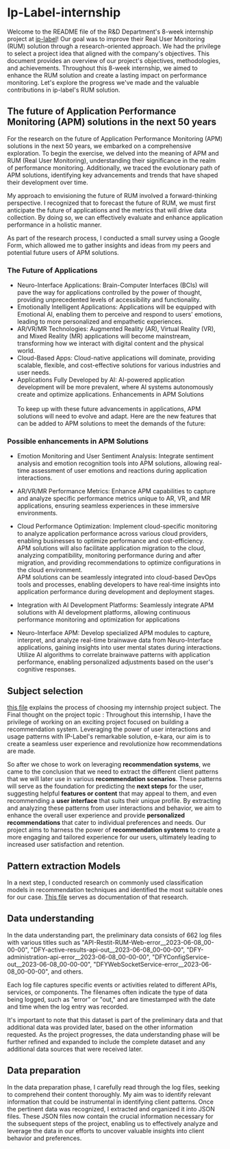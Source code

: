 # Ip-Label-internship
Welcome to the README file of the R&D Department's 8-week internship project at [ip-label](https://www.ip-label.fr/)! Our goal was to improve their Real User Monitoring (RUM) solution through a research-oriented approach. We had the privilege to select a project idea that aligned with the company's objectives. This document provides an overview of our project's objectives, methodologies, and achievements. Throughout this 8-week internship, we aimed to enhance the RUM solution and create a lasting impact on performance monitoring. Let's explore the progress we've made and the valuable contributions in ip-label's RUM solution.
## The future of Application Performance Monitoring (APM) solutions in the next 50 years
For the research on the future of Application Performance Monitoring (APM) solutions in the next 50 years, we embarked on a comprehensive exploration. To begin the exercise, we delved into the meaning of APM and RUM (Real User Monitoring), understanding their significance in the realm of performance monitoring. Additionally, we traced the evolutionary path of APM solutions, identifying key advancements and trends that have shaped their development over time.

My approach to envisioning the future of RUM involved a forward-thinking perspective. I recognized that to forecast the future of RUM, we must first anticipate the future of applications and the metrics that will drive data collection. By doing so, we can effectively evaluate and enhance application performance in a holistic manner.

As part of the research process, I conducted a small survey using a Google Form, which allowed me to gather insights and ideas from my peers and potential future users of APM solutions.
### The Future of Applications
- Neuro-Interface Applications:
Brain-Computer Interfaces (BCIs) will pave the way for applications controlled by the power of thought, providing unprecedented levels of accessibility and functionality.
- Emotionally Intelligent Applications:
Applications will be equipped with Emotional AI, enabling them to perceive and respond to users' emotions, leading to more personalized and empathetic experiences.
- AR/VR/MR Technologies:
Augmented Reality (AR), Virtual Reality (VR), and Mixed Reality (MR) applications will become mainstream, transforming how we interact with digital content and the physical world.
- Cloud-Based Apps:
Cloud-native applications will dominate, providing scalable, flexible, and cost-effective solutions for various industries and user needs.
- Applications Fully Developed by AI:
AI-powered application development will be more prevalent, where AI systems autonomously create and optimize applications.
Enhancements in APM Solutions </br> </br>
To keep up with these future advancements in applications, APM solutions will need to evolve and adapt. Here are the new features that can be added to APM solutions to meet the demands of the future:
### Possible enhancements in APM Solutions

- Emotion Monitoring and User Sentiment Analysis:
Integrate sentiment analysis and emotion recognition tools into APM solutions, allowing real-time assessment of user emotions and reactions during application interactions.

- AR/VR/MR Performance Metrics:
Enhance APM capabilities to capture and analyze specific performance metrics unique to AR, VR, and MR applications, ensuring seamless experiences in these immersive environments.

- Cloud Performance Optimization:
  Implement cloud-specific monitoring to analyze application performance across various cloud providers, enabling businesses to optimize performance and cost-efficiency.</br>
APM solutions will also facilitate application migration to the cloud, analyzing compatibility, monitoring performance during and after migration, and providing recommendations to optimize configurations in the cloud environment.</br>
APM solutions can be seamlessly integrated into cloud-based DevOps tools and processes, enabling developers to have real-time insights into application performance during development and deployment stages.
- Integration with AI Development Platforms:
Seamlessly integrate APM solutions with AI development platforms, allowing continuous performance monitoring and optimization for applications
- Neuro-Interface APM:
Develop specialized APM modules to capture, interpret, and analyze real-time brainwave data from Neuro-Interface applications, gaining insights into user mental states during interactions.
Utilize AI algorithms to correlate brainwave patterns with application performance, enabling personalized adjustments based on the user's cognitive responses.
## Subject selection
[this file](idea.pptx) explains the process of choosing my internship project subject.
The Final thought on the project topic : Throughout this internship, I have the privilege of working on an exciting project focused on building a recommendation system. Leveraging the power of user interactions and usage patterns with IP-Label's remarkable solution, e-kara, our aim is to create a seamless user experience and revolutionize how recommendations are made. </br>

So after we chose to work on leveraging **recommendation systems**, we came to the conclusion that we need to extract the different client patterns that we will later use in various **recommendation scenarios**. These patterns will serve as the foundation for predicting the **next steps** for the user, suggesting helpful **features or content** that may appeal to them, and even recommending a **user interface** that suits their unique profile. By extracting and analyzing these patterns from user interactions and behavior, we aim to enhance the overall user experience and provide **personalized recommendations** that cater to individual preferences and needs. Our project aims to harness the power of **recommendation systems** to create a more engaging and tailored experience for our users, ultimately leading to increased user satisfaction and retention.
## Pattern extraction Models 
In a next step, I conducted research on commonly used classification models in recommendation techniques and identified the most suitable ones for our case. [This file](Benchmark1.pptx) serves as documentation of that research.
## Data understanding
In the data understanding part, the preliminary data consists of 662 log files with various titles such as "API-Restit-RUM-Web-error__2023-06-08_00-00-00", "DFY-active-results-api-out__2023-06-08_00-00-00", "DFY-administration-api-error__2023-06-08_00-00-00", "DFYConfigService-out__2023-06-08_00-00-00", "DFYWebSocketService-error__2023-06-08_00-00-00", and others.

Each log file captures specific events or activities related to different APIs, services, or components. The filenames often indicate the type of data being logged, such as "error" or "out," and are timestamped with the date and time when the log entry was recorded.

It's important to note that this dataset is part of the preliminary data and that additional data was provided later, based on the other information requested. As the project progresses, the data understanding phase will be further refined and expanded to include the complete dataset and any additional data sources that were received later.
## Data preparation
In the data preparation phase, I carefully read through the log files, seeking to comprehend their content thoroughly. My aim was to identify relevant information that could be instrumental in identifying client patterns. Once the pertinent data was recognized, I extracted and organized it into JSON files. These JSON files now contain the crucial information necessary for the subsequent steps of the project, enabling us to effectively analyze and leverage the data in our efforts to uncover valuable insights into client behavior and preferences.








